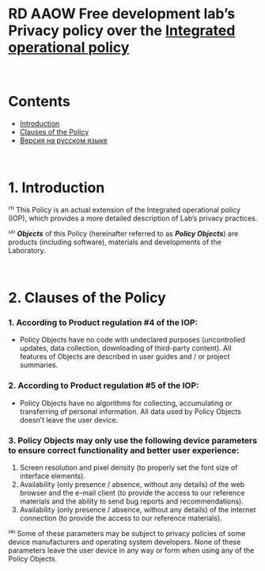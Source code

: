 # RD AAOW Free development lab’s Privacy policy over the [Integrated operational policy](https://adslbarxatov.github.io/IOP)

&nbsp;



# Contents
- [Introduction](#introduction)
- [Clauses of the Policy](#clauses-of-the-policy)
- [Версия на русском языке](https://adslbarxatov.github.io/IOP/privacy_ru)

&nbsp;



# 1. Introduction

⁽¹⁾ This Policy is an actual extension of the Integrated operational policy (IOP), which provides a more
detailed description of Lab’s privacy practices.

⁽²⁾ ***Objects*** of this Policy (hereinafter referred to as ***Policy Objects***) are products (including
software), materials and developments of the Laboratory.

&nbsp;



# 2. Clauses of the Policy

### 1. According to Product regulation #4 of the IOP:
- Policy Objects have no code with undeclared purposes (uncontrolled updates, data collection, downloading
  of third-party content). All features of Objects are described in user guides and / or project summaries.

### 2. According to Product regulation #5 of the IOP:
- Policy Objects have no algorithms for collecting,
  accumulating or transferring of personal information. All data used by Policy Objects doesn’t leave the
  user device.

### 3. Policy Objects may only use the following device parameters to ensure correct functionality and better user experience:
1. Screen resolution and pixel density (to properly set the font size of interface elements).
2. Availability (only presence / absence, without any details) of the web browser and the e-mail client (to
   provide the access to our reference materials and the ability to send bug reports and recommendations).
3. Availability (only presence / absence, without any details) of the internet connection (to provide the
   access to our reference materials).

⁽⁴⁾ Some of these parameters may be subject to privacy policies of some device manufacturers and operating
system developers. None of these parameters leave the user device in any way or form when using any of the
Policy Objects.
